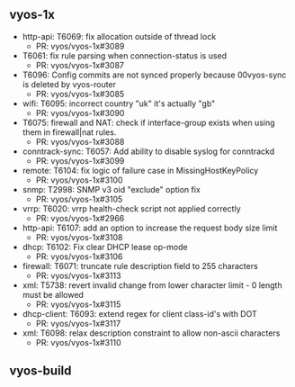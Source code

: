 ## vyos-1x
- http-api: T6069: fix allocation outside of thread lock
   - PR: vyos/vyos-1x#3089
- T6061: fix rule parsing when connection-status is used
   - PR: vyos/vyos-1x#3087
- T6096: Config commits are not synced properly because 00vyos-sync is deleted by vyos-router
   - PR: vyos/vyos-1x#3085
- wifi: T6095: incorrect country "uk" it's actually "gb"
   - PR: vyos/vyos-1x#3090
- T6075: firewall and NAT: check if interface-group exists when using them in firewall|nat rules.
   - PR: vyos/vyos-1x#3088
- conntrack-sync: T6057: Add ability to disable syslog for conntrackd
   - PR: vyos/vyos-1x#3099
- remote: T6104: fix logic of failure case in MissingHostKeyPolicy
   - PR: vyos/vyos-1x#3100
- snmp: T2998: SNMP v3 oid "exclude" option fix
   - PR: vyos/vyos-1x#3105
- vrrp: T6020: vrrp health-check script not applied correctly
   - PR: vyos/vyos-1x#2966
- http-api: T6107: add an option to increase the request body size limit
   - PR: vyos/vyos-1x#3108
- dhcp: T6102: Fix clear DHCP lease op-mode
   - PR: vyos/vyos-1x#3106
- firewall: T6071: truncate rule description field to 255 characters
   - PR: vyos/vyos-1x#3113
- xml: T5738: revert invalid change from lower character limit - 0 length must be allowed
   - PR: vyos/vyos-1x#3115
- dhcp-client: T6093: extend regex for client class-id's with DOT 
   - PR: vyos/vyos-1x#3117
- xml: T6098: relax description constraint to allow non-ascii characters
   - PR: vyos/vyos-1x#3110


## vyos-build

